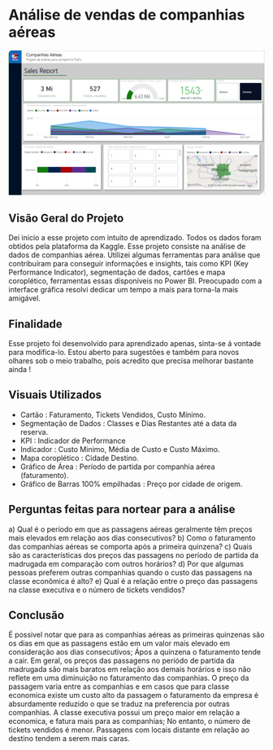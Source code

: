 # Análise de vendas de companhias aéreas
![Texto Alternativo](img/Airline_PB.png)

## Visão Geral do Projeto
Dei inicio a esse projeto com intuito de aprendizado. Todos os dados foram obtidos pela plataforma da Kaggle. Esse projeto consiste na análise de dados de companhias aérea. Utilizei algumas ferramentas para análise que contribuíram para conseguir informações e insights, tais como KPI (Key Performance Indicator), segmentação de dados, cartões e mapa coroplético, ferramentas essas disponíveis no Power BI. Preocupado com a interface gráfica resolvi dedicar um tempo a mais para torna-la mais amigável. 

## Finalidade 
Esse projeto foi desenvolvido para aprendizado apenas, sinta-se á vontade para modifica-lo. Estou aberto para sugestões e também para novos olhares sob o meio trabalho, pois acredito que precisa melhorar bastante ainda ! 

## Visuais Utilizados
- Cartão : Faturamento, Tickets Vendidos, Custo Mínimo.
- Segmentação de Dados : Classes e Dias Restantes até a data da reserva.
- KPI : Indicador de Performance
- Indicador : Custo Minimo, Média de Custo e Custo Máximo.
- Mapa coroplético : Cidade Destino.
- Gráfico de Área : Período de partida por companhia aérea (faturamento).
- Gráfico de Barras 100% empilhadas : Preço por cidade de origem.

## Perguntas feitas para nortear para a análise

a) Qual é o período em que as passagens aéreas geralmente têm preços mais elevados em relação aos dias consecutivos?
b) Como o faturamento das companhias aéreas se comporta após a primeira quinzena?
c) Quais são as características dos preços das passagens no período de partida da madrugada em comparação com outros horários?
d) Por que algumas pessoas preferem outras companhias quando o custo das passagens na classe econômica é alto?
e) Qual é a relação entre o preço das passagens na classe executiva e o número de tickets vendidos?

## Conclusão
É possivel notar que para as companhias aéreas as primeiras quinzenas são os dias em que as passagens estão em um valor mais elevado em consideração aos dias consecutivos; Ápos a quinzena o faturamento tende a cair. Em geral, os preços das passagens no periódo de partida da madrugada são mais baratos em relação aos demais horários e isso não reflete em uma diminuição no faturamento das companhias. O preço da passagem varia entre as companhias e em casos que para classe economica existe um custo alto da passagem o faturamento da empresa é absurdamente reduzido o que se traduz na preferencia por outras companhias. A classe executiva possui um preço maior em relação a economica, e fatura mais para as companhias; No entanto, o número de tickets vendidos é menor. Passagens com locais distante em relação ao destino tendem a serem mais caras.
